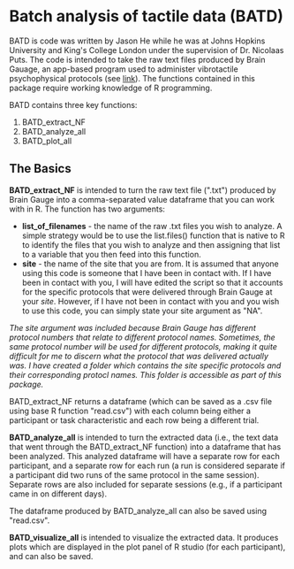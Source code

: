 # Batch analysis of tactile data (BATD)

BATD is code was written by Jason He while he was at Johns Hopkins University and King's College London under the supervision of Dr. Nicolaas Puts. The code is intended to take the raw text files produced by Brain Gauage, an app-based program used to administer vibrotactile psychophysical protocols (see [link](https://www.corticalmetrics.com/)). The functions contained in this package require working knowledge of R programming. 

BATD contains three key functions:

1. BATD_extract_NF
2. BATD_analyze_all
3. BATD_plot_all


## The Basics 

**BATD_extract_NF** is intended to turn the raw text file (".txt") produced by Brain Gauge into a comma-separated value dataframe that you can work with in R. The function has two arguments:
* **list_of_filenames** - the name of the raw .txt files you wish to analyze. A simple strategy would be to use the list.files() function that is native to R to identify the files that you wish to analyze and then assigning that list to a variable that you then feed into this function. 
* **site** - the name of the site that you are from. It is assumed that anyone using this code is someone that I have been in contact with. If I have been in contact with you, I will have edited the script so that it accounts for the specific protocols that were delivered through Brain Gauge at your _site_. However, if I have not been in contact with you and you wish to use this code, you can simply state your site argument as "NA". 

*The site argument was included because Brain Gauge has different protocol numbers that relate to different protocol names. Sometimes, the same protocol number will be used for different protocols, making it quite difficult for me to discern what the protocol that was delivered actually was. I have created a folder which contains the site specific protocols and their corresponding protocl names. This folder is accessible as part of this package.*

BATD_extract_NF returns a dataframe (which can be saved as a .csv file using base R function "read.csv") with each column being either a participant or task characteristic and each row being a different trial. 

**BATD_analyze_all** is intended to turn the extracted data (i.e., the text data that went through the BATD_extract_NF function) into a dataframe that has been analyzed. This analyzed dataframe will have a separate row for each participant, and a separate row for each run (a run is considered separate if a participant did two runs of the same protocol in the same session). Separate rows are also included for separate sessions (e.g., if a participant came in on different days). 

The dataframe produced by BATD_analyze_all can also be saved using "read.csv". 

**BATD_visualize_all** is intended to visualize the extracted data. It produces plots which are displayed in the plot panel of R studio (for each participant), and can also be saved. 



